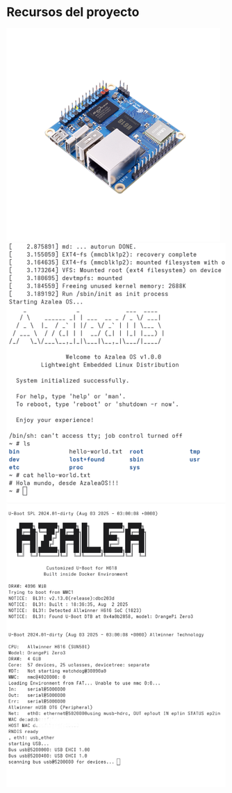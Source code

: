 # Recursos del proyecto

![Orange pi zero 3](../../assets/orangepi-z3/orangepi-zero3.png)
![Azalea info](../../assets/orangepi-z3/azalea-info.png)
![Azalea uboot](../../assets/orangepi-z3/azalea-u-boot.jpg)
